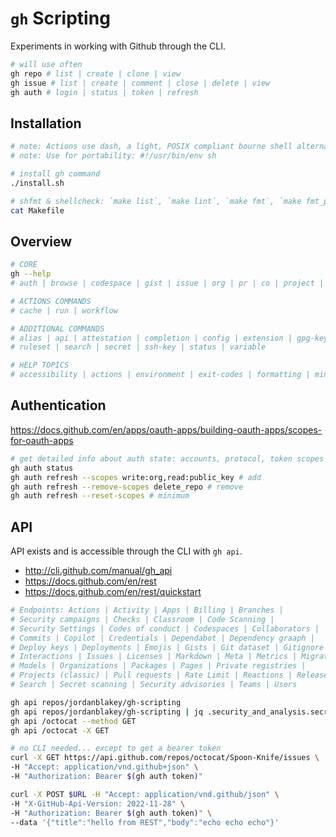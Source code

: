 # `gh` Scripting

Experiments in working with Github through the CLI.

```sh
# will use often
gh repo # list | create | clone | view
gh issue # list | create | comment | close | delete | view
gh auth # login | status | token | refresh
```

## Installation

```sh
# note: Actions use dash, a light, POSIX compliant bourne shell alternative.
# note: Use for portability: #!/usr/bin/env sh

# install gh command
./install.sh

# shfmt & shellcheck: `make list`, `make lint`, `make fmt`, `make fmt_preview`
cat Makefile
```

## Overview

```sh
# CORE
gh --help
# auth | browse | codespace | gist | issue | org | pr | co | project | release | repo

# ACTIONS COMMANDS
# cache | run | workflow

# ADDITIONAL COMMANDS
# alias | api | attestation | completion | config | extension | gpg-key | label
# ruleset | search | secret | ssh-key | status | variable

# HELP TOPICS
# accessibility | actions | environment | exit-codes | formatting | mintty | reference
```

## Authentication

https://docs.github.com/en/apps/oauth-apps/building-oauth-apps/scopes-for-oauth-apps

```sh
# get detailed info about auth state: accounts, protocol, token scopes
gh auth status
gh auth refresh --scopes write:org,read:public_key # add
gh auth refresh --remove-scopes delete_repo # remove
gh auth refresh --reset-scopes # minimum
```

## API

API exists and is accessible through the CLI with `gh api`.

- http://cli.github.com/manual/gh_api
- https://docs.github.com/en/rest
- https://docs.github.com/en/rest/quickstart

```sh
# Endpoints: Actions | Activity | Apps | Billing | Branches |
# Security campaigns | Checks | Classroom | Code Scanning |
# Security Settings | Codes of conduct | Codespaces | Collaborators |
# Commits | Copilot | Credentials | Dependabot | Dependency graaph |
# Deploy keys | Deployments | Emojis | Gists | Git dataset | Gitignore |
# Interactions | Issues | Licenses | Markdown | Meta | Metrics | Migrations |
# Models | Organizations | Packages | Pages | Private registries |
# Projects (classic) | Pull requests | Rate Limit | Reactions | Releases |
# Search | Secret scanning | Security advisories | Teams | Users

gh api repos/jordanblakey/gh-scripting
gh api repos/jordanblakey/gh-scripting | jq .security_and_analysis.secret_scanning.status
gh api /octocat --method GET
gh api /octocat -X GET

# no CLI needed... except to get a bearer token
curl -X GET https://api.github.com/repos/octocat/Spoon-Knife/issues \
-H "Accept: application/vnd.github+json" \
-H "Authorization: Bearer $(gh auth token)"

curl -X POST $URL -H "Accept: application/vnd.github/json" \
-H "X-GitHub-Api-Version: 2022-11-28" \
-H "Authorization: Bearer $(gh auth token)" \
--data '{"title":"hello from REST","body":"echo echo echo"}'
```
